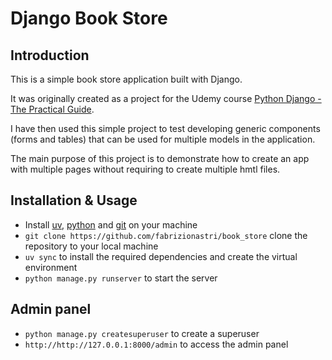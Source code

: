 # Django Book Store

## Introduction
This is a simple book store application built with Django. 

It was originally created as a project for the Udemy course [Python Django - The Practical Guide](https://www.udemy.com/course/python-django-the-practical-guide/).

I have then used this simple project to test developing generic components (forms and tables) that can be used for multiple models in the application.

The main purpose of this project is to demonstrate how to create an app with multiple pages without requiring to create multiple hmtl files.

## Installation & Usage

- Install [uv](https://docs.astral.sh/uv/), [python](https://www.python.org/downloads/) and [git](https://git-scm.com/book/en/v2/Getting-Started-Installing-Git) on your machine
- `git clone https://github.com/fabrizionastri/book_store` clone the repository to your local machine
- `uv sync` to install the required dependencies and create the virtual environment
- `python manage.py runserver` to start the server

## Admin panel

- `python manage.py createsuperuser` to create a superuser
- `http://http://127.0.0.1:8000/admin` to access the admin panel
